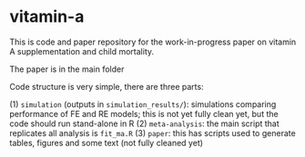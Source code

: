 # vitamin-a

This is code and paper repository for the work-in-progress paper on vitamin A supplementation and child mortality.

The paper is in the main folder

Code structure is very simple, there are three parts:

(1) `simulation` (outputs in `simulation_results/`): simulations comparing performance of FE and RE models; this is not yet fully clean yet, but the code should run stand-alone in R
(2) `meta-analysis`: the main script that replicates all analysis is `fit_ma.R`
(3) `paper`: this has scripts used to generate tables, figures and some text (not fully cleaned yet)